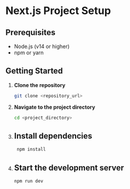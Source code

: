 # Next.js Project Setup

## Prerequisites
- Node.js (v14 or higher)
- npm or yarn

## Getting Started

1. **Clone the repository**
   ```sh
   git clone <repository_url>

2. **Navigate to the project directory**
   ```sh
   cd <project_directory>

3. ## Install dependencies
   ```sh
    npm install

4. ## Start the development server
    ```sh
    npm run dev
